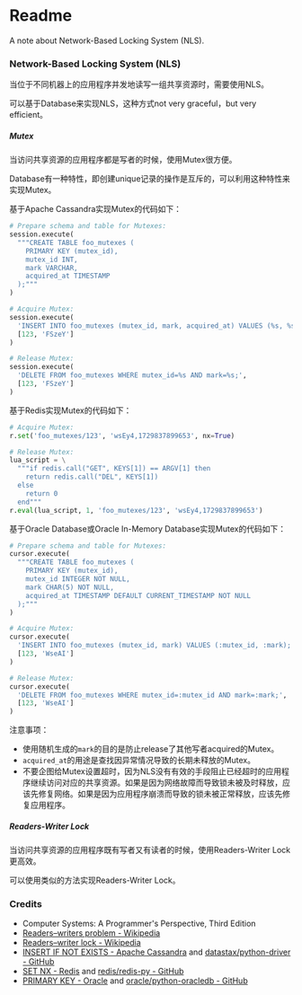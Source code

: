 # Readme
A note about Network-Based Locking System (NLS).

### Network-Based Locking System (NLS)

当位于不同机器上的应用程序并发地读写一组共享资源时，需要使用NLS。

可以基于Database来实现NLS，这种方式not very graceful，but very efficient。

##### Mutex

当访问共享资源的应用程序都是写者的时候，使用Mutex很方便。

Database有一种特性，即创建unique记录的操作是互斥的，可以利用这种特性来实现Mutex。

基于Apache Cassandra实现Mutex的代码如下：
```python
# Prepare schema and table for Mutexes:
session.execute(
  """CREATE TABLE foo_mutexes (
    PRIMARY KEY (mutex_id),
    mutex_id INT,
    mark VARCHAR,
    acquired_at TIMESTAMP
  );"""
)

# Acquire Mutex:
session.execute(
  'INSERT INTO foo_mutexes (mutex_id, mark, acquired_at) VALUES (%s, %s, toTimestamp(now())) IF NOT EXISTS;',
  [123, 'FSzeY']
)

# Release Mutex:
session.execute(
  'DELETE FROM foo_mutexes WHERE mutex_id=%s AND mark=%s;',
  [123, 'FSzeY']
)
```

基于Redis实现Mutex的代码如下：
```python
# Acquire Mutex:
r.set('foo_mutexes/123', 'wsEy4,1729837899653', nx=True)

# Release Mutex:
lua_script = \
  """if redis.call("GET", KEYS[1]) == ARGV[1] then
    return redis.call("DEL", KEYS[1])
  else
    return 0
  end"""
r.eval(lua_script, 1, 'foo_mutexes/123', 'wsEy4,1729837899653')
```

基于Oracle Database或Oracle In-Memory Database实现Mutex的代码如下：
```python
# Prepare schema and table for Mutexes:
cursor.execute(
  """CREATE TABLE foo_mutexes (
    PRIMARY KEY (mutex_id),
    mutex_id INTEGER NOT NULL,
    mark CHAR(5) NOT NULL,
    acquired_at TIMESTAMP DEFAULT CURRENT_TIMESTAMP NOT NULL
  );"""
)

# Acquire Mutex:
cursor.execute(
  'INSERT INTO foo_mutexes (mutex_id, mark) VALUES (:mutex_id, :mark);',
  [123, 'WseAI']
)

# Release Mutex:
cursor.execute(
  'DELETE FROM foo_mutexes WHERE mutex_id=:mutex_id AND mark=:mark;',
  [123, 'WseAI']
)
```

注意事项：
- 使用随机生成的`mark`的目的是防止release了其他写者acquired的Mutex。
- `acquired_at`的用途是查找因异常情况导致的长期未释放的Mutex。
- 不要企图给Mutex设置超时，因为NLS没有有效的手段阻止已经超时的应用程序继续访问对应的共享资源。如果是因为网络故障而导致锁未被及时释放，应该先修复网络。如果是因为应用程序崩溃而导致的锁未被正常释放，应该先修复应用程序。

##### Readers-Writer Lock

当访问共享资源的应用程序既有写者又有读者的时候，使用Readers-Writer Lock更高效。

可以使用类似的方法实现Readers-Writer Lock。

### Credits
- Computer Systems: A Programmer's Perspective, Third Edition
- [Readers–writers problem - Wikipedia](https://en.wikipedia.org/wiki/Readers-writers_problem)
- [Readers–writer lock - Wikipedia](https://en.wikipedia.org/wiki/Readers–writer_lock)
- [INSERT IF NOT EXISTS - Apache Cassandra](https://cassandra.apache.org/doc/latest/cassandra/developing/cql/dml.html#insert-statement) and [datastax/python-driver - GitHub](https://github.com/datastax/python-driver)
- [SET NX - Redis](https://redis.io/docs/latest/commands/set/) and [redis/redis-py - GitHub](https://github.com/redis/redis-py)
- [PRIMARY KEY - Oracle](https://docs.oracle.com/en/database/oracle/oracle-database/23/sqlrf/constraint.html) and [oracle/python-oracledb - GitHub](https://github.com/oracle/python-oracledb/)
